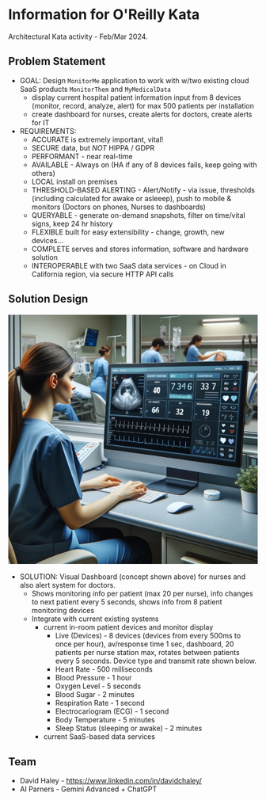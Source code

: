 # Information for O'Reilly Kata

Architectural Kata activity - Feb/Mar 2024.

## Problem Statement
- GOAL: Design `MonitorMe` application to work with w/two existing cloud SaaS products `MonitorThem` and `MyMedicalData` 
  - display current hospital patient information input from 8 devices (monitor, record, analyze, alert) for max 500 patients per installation
  - create dashboard for nurses, create alerts for doctors, create alerts for IT
- REQUIREMENTS:
  - ACCURATE is extremely important, vital!
  - SECURE data, but *NOT* HIPPA / GDPR
  - PERFORMANT - near real-time
  - AVAILABLE - Always on (HA if any of 8 devices fails, keep going with others)
  - LOCAL install on premises
  - THRESHOLD-BASED ALERTING - Alert/Notify - via issue, thresholds (including calculated for awake or asleeep), push to mobile & monitors (Doctors on phones, Nurses to dashboards)
  - QUERYABLE - generate on-demand snapshots, filter on time/vital signs, keep 24 hr history
  - FLEXIBLE built for easy extensibility - change, growth, new devices...
  - COMPLETE serves and stores information, software and hardware solution
  - INTEROPERABLE with two SaaS data services - on Cloud in California region, via secure HTTP API calls
 
## Solution Design

<img src="https://github.com/lynnlangit/architects-who-code/blob/main/Kata-2024/images/nurse-dashboard.png" width=800>

- SOLUTION: Visual Dashboard (concept shown above) for nurses and also alert system for doctors.
  - Shows monitoring info per patient (max 20 per nurse), info changes to next patient every 5 seconds, shows info from 8 patient monitoring devices
  - Integrate with current existing systems
    - current in-room patient devices and monitor display
      - Live (Devices) - 8 devices (devices from every 500ms to once per hour), av/response time 1 sec, dashboard, 20 patients per nurse station max, rotates between patients every 5 seconds. Device type and transmit rate shown below.
      - Heart Rate - 500 milliseconds
      - Blood Pressure - 1 hour
      - Oxygen Level - 5 seconds
      - Blood Sugar - 2 minutes
      - Respiration Rate - 1 second
      - Electrocariogram (ECG) - 1 second
      - Body Temperature - 5 minutes
      - Sleep Status (sleeping or awake) - 2 minutes
    - current SaaS-based data services 

## Team

- David Haley - https://www.linkedin.com/in/davidchaley/
- AI Parners - Gemini Advanced + ChatGPT



